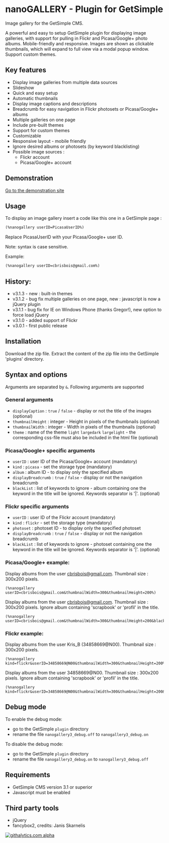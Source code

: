 nanoGALLERY - Plugin for GetSimple
===========

Image gallery for the GetSimple CMS.

A powerful and easy to setup GetSimple plugin for displaying image galleries, with support for pulling in Flickr and Picasa/Google+ photo albums. Mobile-friendly and responsive.
Images are shown as clickable thumbnails, which will expand to full view via a modal popup window. Support custom themes.

Key features
--------
- Display image galleries from multiple data sources
- Slideshow
- Quick and easy setup
- Automatic thumbnails
- Display image captions and descriptions
- Breadcrumb for easy navigation in Flickr photosets or Picasa/Google+ albums
- Multiple galleries on one page
- Include pre-built themes
- Support for custom themes
- Customizable 
- Responsive layout - mobile friendly
- Ignore desired albums or photosets (by keyword blacklisting)
- Possible image sources :
  * Flickr account
  * Picasa/Google+ account


Demonstration
-------------

[Go to the demonstration site](http://www.nanogallery4gs.brisbois.fr/)

Usage
-----

To display an image gallery insert a code like this one in a GetSimple page :

``` HTML
(%nanogallery userID=PicasaUserID%)
```

Replace PicasaUserID with your Picasa/Google+ user ID.

Note: syntax is case sensitive.

Example:

``` HTML
(%nanogallery userID=cbrisbois@gmail.com%)
```


History:
-----

* v3.1.3 - new : built-in themes
* v3.1.2 - bug fix multiple galleries on one page, new : javascript is now a jQuery plugin
* v3.1.1 - bug fix for IE on Windows Phone (thanks Gregor!), new option to force load jQuery
* v3.1.0 - added support of Flickr
* v3.0.1 - first public release


Installation
-----
Download the zip file. Extract the content of the zip file into the GetSimple 'plugins' directory.


Syntax and options
------------------
Arguments are separated by ```&```. Following arguments are supported 

### General arguments
* ```displayCaption``` : ```true``` / ```false``` - display or not the title of the images (optional)
* ```thumbnailHeight``` : integer - Height in pixels of the thumbnails (optional)
* ```thumbnailWidth``` : integer - Width in pixels of the thumbnails (optional)
* ```theme``` : name of the theme ```light``` ```largedark``` ```largelight``` - the corresponding css-file must also be included in the html file (optional)

### Picasa/Google+ specific arguments
* ```userID``` : user ID of the Picasa/Google+ account (mandatory)
* ```kind``` : ```picasa``` - set the storage type (mandatory)
* ```album``` : album ID - to display only the specified album 
* ```displayBreadcrumb``` : ```true``` / ```false``` - display or not the navigation breadcrumb
* ```blackList``` : list of keywords to ignore - album containing one the keyword in the title will be ignored. Keywords separator is '|'. (optional)

### Flickr specific arguments
* ```userID``` : user ID of the Flickr account (mandatory)
* ```kind``` : ```flickr``` - set the storage type (mandatory)
* ```photoset``` : photoset ID - to display only the specified photoset 
* ```displayBreadcrumb``` : ```true``` / ```false``` - display or not the navigation breadcrumb
* ```blackList``` : list of keywords to ignore - photoset containing one the keyword in the title will be ignored. Keywords separator is '|'. (optional)




### Picasa/Google+ example:

Display albums from the user cbrisbois@gmail.com. Thumbnail size : 300x200 pixels.

```
(%nanogallery userID=cbrisbois@gmail.com&thumbnailWidth=300&thumbnailHeight=200%)
```

Display albums from the user cbrisbois@gmail.com. Thumbnail size : 300x200 pixels. Ignore album containing 'scrapbook' or 'profil' in the title.

```
(%nanogallery userID=cbrisbois@gmail.com&thumbnailWidth=300&thumbnailHeight=200&blackList=scrapbook|profil%)
```



### Flickr example:

Display albums from the user Kris_B (34858669@N00). Thumbnail size : 300x200 pixels.

```
(%nanogallery kind=flickr&userID=34858669@N00&thumbnailWidth=300&thumbnailHeight=200%)
```

Display albums from the user 34858669@N00. Thumbnail size : 300x200 pixels. Ignore album containing 'scrapbook' or 'profil' in the title.

```
(%nanogallery kind=flickr&userID=34858669@N00&thumbnailWidth=300&thumbnailHeight=200&blackList=scrapbook|profil%)
```


Debug mode
----------

To enable the debug mode:

* go to the GetSimple ```plugin``` directory
* rename the file ```nanogallery3_debug.off``` to ```nanogallery3_debug.on```

To disable the debug mode:

* go to the GetSimple ```plugin``` directory
* rename the file ```nanogallery3_debug.on``` to ```nanogallery3_debug.off```


Requirements
------------
* GetSimple CMS version 3.1 or superior
* Javascript must be enabled

Third party tools
-----------------
* jQuery
* fancybox2, credits: Janis Skarnelis


[![githalytics.com alpha](https://cruel-carlota.pagodabox.com/de295d45496c01bb871078aac2bcfcac "githalytics.com")](http://githalytics.com/Kris-B/nanoGALLERY)


